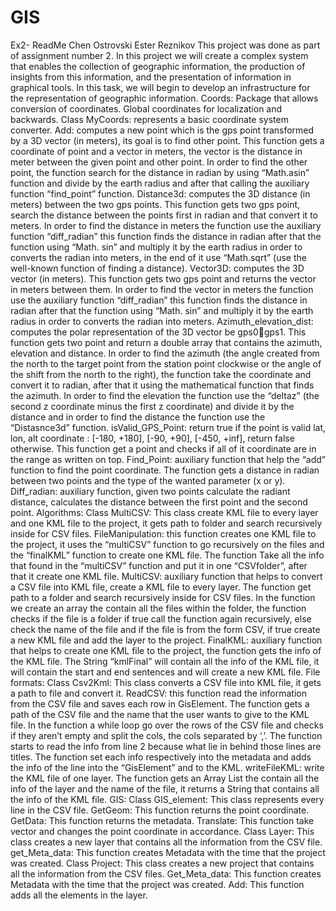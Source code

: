 # GIS
Ex2- ReadMe
Chen Ostrovski 
Ester Reznikov 
This project was done as part of assignment number 2. In this project we will create a complex system that enables the collection of geographic information, the production of insights from this information, and the presentation of information in graphical tools. In this task, we will begin to develop an infrastructure for the representation of geographic information.
Coords:
Package that allows conversion of coordinates. Global coordinates for localization and backwards.
Class MyCoords:  represents a basic coordinate system converter.
Add: computes a new point which is the gps point transformed by a 3D vector (in meters), its goal is to find other point. This function gets a coordinate of point and a vector in meters, the vector is the distance in meter between the given point and other point. In order to find the other point, the function search for the distance in radian by using “Math.asin” function and divide by the earth radius and after that calling the auxiliary function “find_point” function.
Distance3d: computes the 3D distance (in meters) between the two gps points. This function gets two gps point, search the distance between the points first in radian and that convert it to meters. In order to find the distance in meters the function use the auxiliary function “diff_radian” this function finds the distance in radian after that the function using “Math. sin” and multiply it by the earth radius in order to converts the radian into meters, in the end of it use “Math.sqrt” (use the well-known function of finding a distance).
Vector3D: computes the 3D vector (in meters). This function gets two gps point and returns the vector in meters between them. In order to find the vector in meters the function use the auxiliary function “diff_radian” this function finds the distance in radian after that the function using “Math. sin” and multiply it by the earth radius in order to converts the radian into meters. 
Azimuth_elevation_dist: computes the polar representation of the 3D vector be gps0gps1. This function gets two point and return a double array that contains the azimuth, elevation and distance. In order to find the azimuth (the angle created from the north to the target point from the station point clockwise or the angle of the shift from the north to the right), the function take the coordinate and convert it to radian, after that it using the mathematical function that finds the azimuth. In order to find the elevation the function use the “deltaz” (the second z coordinate minus the first z coordinate) and divide it by the distance and in order to find the distance the function use the “Distasnce3d” function.
isValid_GPS_Point: return true if the point is valid lat, lon, alt coordinate : [-180, +180], [-90, +90], [-450, +inf], return false otherwise. This function get a point and checks if all of it coordinate are in the range as written on top.
Find_Point: auxiliary function that help the “add” function to find the point coordinate. The function gets a distance in radian between two points and the type of the wanted parameter (x or y).
Diff_radian: auxiliary function, given two points calculate the radiant distance, calculates the distance between the first point and the second point. 
Algorithms: 
Class MultiCSV:
This class create KML file to every layer and one KML file to the project, it gets path to folder and search recursively inside for CSV files.
FileManipulation: this function creates one KML file to the project, it uses the “multiCSV” function to go recursively on the files and the “finalKML” function to create one KML file. The function Take all the info that found in the “multiCSV” function and put it in one “CSVfolder”, after that it create one KML file.
MultiCSV: auxiliary function that helps to convert a CSV file into KML file, create a KML file to every layer. The function get path to a folder and search recursively inside for CSV files. In the function we create an array the contain all the files within the folder, the function checks if the file is a folder if true call the function again recursively, else check the name of the file and if the file is from the form CSV, if true create a new KML file and add the layer to the project.
FinalKML: auxiliary function that helps to create one KML file to the project, the function gets the info of the KML file. The String “kmlFinal” will contain all the info of the KML file, it will contain the start and end sentences and will create a new KML file. 
File formats:
Class Csv2Kml:
This class converts a CSV file into KML file, it gets a path to file and convert it.
ReadCSV: this function read the information from the CSV file and saves each row in GisElement. The function gets a path of the CSV file and the name that the user wants to give to the KML file. In the function a while loop go over the rows of the CSV file and checks if they aren’t empty and split the cols, the cols separated by ‘,’. The function starts to read the info from line 2 because what lie in behind those lines are titles. The function set each info respectively into the metadata and adds the info of the line into the “GisElement” and to the KML.
writeFileKML: write the KML file of one layer. The function gets an Array List the contain all the info of the layer and the name of the file, it returns a String that contains all the info of the KML file.
GIS:
Class GIS_element:
This class represents every line in the CSV file.
GetGeom: This function returns the point coordinate.
GetData: This function returns the metadata.
Translate: This function take vector and changes the point coordinate in accordance.
Class Layer: 
This class creates a new layer that contains all the information from the CSV file.
get_Meta_data: This function creates Metadata with the time that the project was created. 
Class Project:
This class creates a new project that contains all the information from the CSV files.
Get_Meta_data: This function creates Metadata with the time that the project was created.
Add: This function adds all the elements in the layer.
